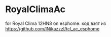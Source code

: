# RoyalClimaAc
for Royal Clima 12HN8 on esphome.
код взят из https://github.com/lNikazzzl/tcl_ac_esphome
